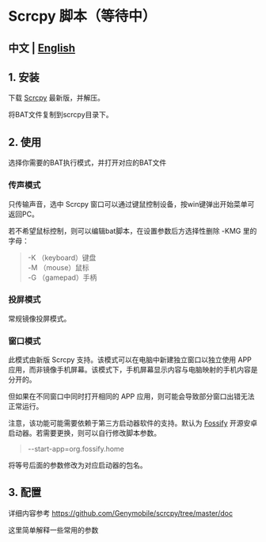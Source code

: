 # Scrcpy 脚本（等待中）
## 中文 | [English](README_EN.MD)
## 1. 安装
下载 [Scrcpy](https://github.com/Genymobile/scrcpy) 最新版，并解压。

将BAT文件复制到scrcpy目录下。


## 2. 使用

选择你需要的BAT执行模式，并打开对应的BAT文件

### 传声模式
只传输声音，选中 Scrcpy 窗口可以通过键鼠控制设备，按win键弹出开始菜单可返回PC。

若不希望鼠标控制，则可以编辑bat脚本，在设置参数后方选择性删除 -KMG 里的字母：
>-K （keyboard）键盘\
>-M （mouse）鼠标\
>-G （gamepad）手柄

### 投屏模式

常规镜像投屏模式。

### 窗口模式

此模式由新版 Scrcpy 支持。该模式可以在电脑中新建独立窗口以独立使用 APP 应用，而非镜像手机屏幕。该模式下，手机屏幕显示内容与电脑映射的手机内容是分开的。

但如果在不同窗口中同时打开相同的 APP 应用，则可能会导致部分窗口出错无法正常运行。

注意，该功能可能需要依赖于第三方启动器软件的支持。默认为 [Fossify](https://github.com/FossifyOrg/Launcher) 开源安卓启动器。若需要更换，则可以自行修改脚本参数。

>--start-app=org.fossify.home

将等号后面的参数修改为对应启动器的包名。

## 3. 配置

详细内容参考 https://github.com/Genymobile/scrcpy/tree/master/doc

这里简单解释一些常用的参数
